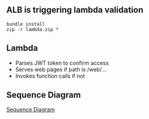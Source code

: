 ## ALB is triggering lambda validation

```
bundle install
zip -r lambda.zip *
```

## Lambda

- Parses JWT token to confirm access
- Serves web pages if path is /web/...
- Invokes function calls if not

## Sequence Diagram

[Sequence Diagram](https://raw.githubusercontent.com/terrywbrady/cognito-js-app/main/alb-intercept/app.mmd.svg)
